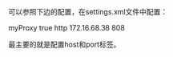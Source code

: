 可以参照下边的配置，在settings.xml文件中配置：

<proxies>
  <proxy>
      <id>myProxy</id>
      <active>true</active>
      <protocol>http</protocol>
      <host>172.16.68.38</host>
      <port>808</port>
    </proxy>
  </proxies>
  
  最主要的就是配置host和port标签。

